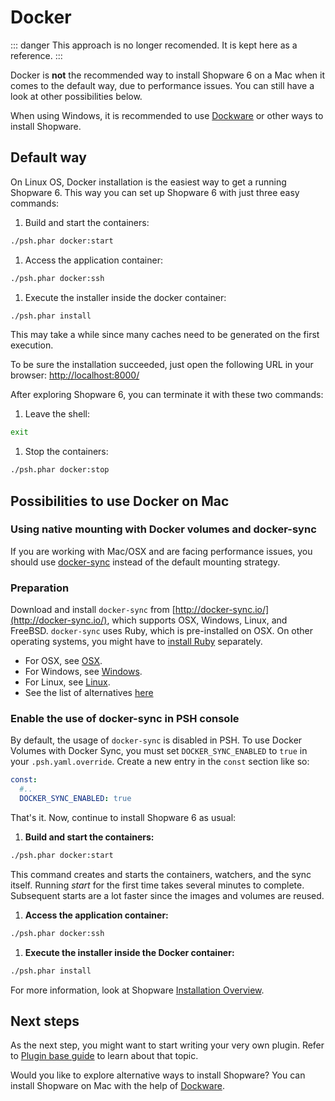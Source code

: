 # Docker

::: danger
This approach is no longer recomended. It is kept here as a reference.
:::

Docker is **not** the recommended way to install Shopware 6 on a Mac when it comes to the default way, due to performance issues. You can still have a look at other possibilities below.

When using Windows, it is recommended to use [Dockware](../community/dockware.md) or other ways to install Shopware.

## Default way

On Linux OS, Docker installation is the easiest way to get a running Shopware 6. This way you can set up Shopware 6 with just three easy commands:

1. Build and start the containers:

```bash
./psh.phar docker:start
```

1. Access the application container:

```bash
./psh.phar docker:ssh
```

1. Execute the installer inside the docker container:

```bash
./psh.phar install
```

This may take a while since many caches need to be generated on the first execution.

To be sure the installation succeeded, just open the following URL in your browser: [http://localhost:8000/](http://localhost:8000/)

After exploring Shopware 6, you can terminate it with these two commands:

1. Leave the shell:

```bash
exit
```

1. Stop the containers:

```bash
./psh.phar docker:stop
```

## Possibilities to use Docker on Mac

### Using native mounting with Docker volumes and docker-sync

If you are working with Mac/OSX and are facing performance issues, you should use [docker-sync](http://docker-sync.io/) instead of the default mounting strategy.

### Preparation

Download and install `docker-sync` from [http://docker-sync.io/](http://docker-sync.io/), which supports OSX, Windows, Linux, and FreeBSD. `docker-sync` uses Ruby, which is pre-installed on OSX. On other operating systems, you might have to [install Ruby](https://www.ruby-lang.org/en/) separately.

* For OSX, see [OSX](https://docker-sync.readthedocs.io/en/latest/getting-started/installation.html#installation-osx).
* For Windows, see [Windows](https://docker-sync.readthedocs.io/en/latest/getting-started/installation.html#installation-windows).
* For Linux, see [Linux](https://docker-sync.readthedocs.io/en/latest/getting-started/installation.html#installation-linux).
* See the list of alternatives [here](https://docker-sync.readthedocs.io/en/latest/miscellaneous/alternatives.html)

### Enable the use of docker-sync in PSH console

By default, the usage of `docker-sync` is disabled in PSH. To use Docker Volumes with Docker Sync, you must set `DOCKER_SYNC_ENABLED` to `true` in your `.psh.yaml.override`. Create a new entry in the `const` section like so:

```yaml
const:
  #..
  DOCKER_SYNC_ENABLED: true
```

That's it. Now, continue to install Shopware 6 as usual:

1. **Build and start the containers:**

```bash
./psh.phar docker:start
```

This command creates and starts the containers, watchers, and the sync itself. Running *start* for the first time takes several minutes to complete. Subsequent starts are a lot faster since the images and volumes are reused.

1. **Access the application container:**

```bash
./psh.phar docker:ssh
```

1. **Execute the installer inside the Docker container:**

```bash
./psh.phar install
```

For more information, look at Shopware [Installation Overview](overview.md).

## Next steps

As the next step, you might want to start writing your very own plugin. Refer to [Plugin base guide](../../plugins/plugins/plugin-base-guide.md) to learn about that topic.

Would you like to explore alternative ways to install Shopware? You can install Shopware on Mac with the help of [Dockware](../community/dockware.md).
